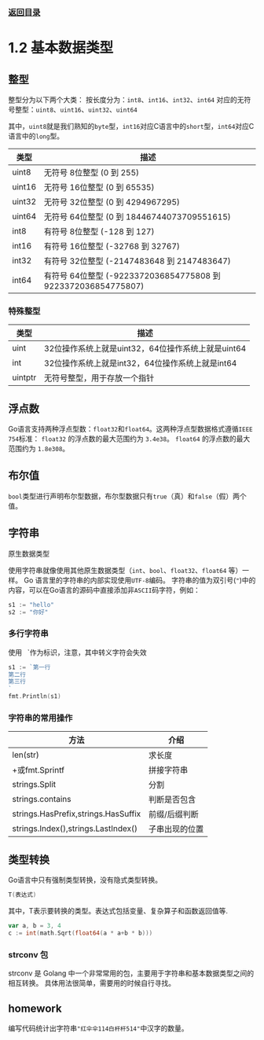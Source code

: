 ### [返回目录](../readme.md)
# 1.2 基本数据类型

## 整型
整型分为以下两个大类： 按长度分为：`int8`、`int16`、`int32`、`int64` 对应的无符号整型：`uint8`、`uint16`、`uint32`、`uint64`

其中，`uint8`就是我们熟知的`byte`型，`int16`对应C语言中的`short`型，`int64`对应C语言中的`long`型。


|类型|	描述|
|-|-|
|uint8|	无符号 8位整型 (0 到 255)|
|uint16|	无符号 16位整型 (0 到 65535)|
|uint32|	无符号 32位整型 (0 到 4294967295)|
|uint64|	无符号 64位整型 (0 到 18446744073709551615)|
|int8|	有符号 8位整型 (-128 到 127)|
|int16|	有符号 16位整型 (-32768 到 32767)|
|int32|	有符号 32位整型 (-2147483648 到 2147483647)|
|int64|	有符号 64位整型 (-9223372036854775808 到 9223372036854775807)|

### 特殊整型

|类型|	描述|
|-|-|
|uint|	32位操作系统上就是uint32，64位操作系统上就是uint64|
|int|	32位操作系统上就是int32，64位操作系统上就是int64|
|uintptr|	无符号整型，用于存放一个指针|

## 浮点数
Go语言支持两种浮点型数：`float32`和`float64`。这两种浮点型数据格式遵循`IEEE 754`标准： `float32` 的浮点数的最大范围约为 `3.4e38`。 `float64` 的浮点数的最大范围约为 `1.8e308`。


## 布尔值
`bool`类型进行声明布尔型数据，布尔型数据只有`true`（真）和`false`（假）两个值。

## 字符串
原生数据类型

使用字符串就像使用其他原生数据类型（`int`、`bool`、`float32`、`float64` 等）一样。 Go 语言里的字符串的内部实现使用`UTF-8`编码。 字符串的值为双引号(`"`)中的内容，可以在Go语言的源码中直接添加非`ASCII`码字符，例如：
```go
s1 := "hello"
s2 := "你好"
```

### 多行字符串

使用` ` `作为标识，注意，其中转义字符会失效
```go
s1 := `第一行
第二行
第三行
`
fmt.Println(s1)
```

### 字符串的常用操作


|方法|	介绍|
|-|-|
|len(str)|	求长度|
|+或fmt.Sprintf|	拼接字符串|
|strings.Split|	分割|
|strings.contains|	判断是否包含|
|strings.HasPrefix,strings.HasSuffix|	前缀/后缀判断|
|strings.Index(),strings.LastIndex()|	子串出现的位置|

## 类型转换
Go语言中只有强制类型转换，没有隐式类型转换。

```go
T(表达式)
```
其中，T表示要转换的类型。表达式包括变量、复杂算子和函数返回值等.
```go
var a, b = 3, 4
c := int(math.Sqrt(float64(a * a+b * b)))
```
### strconv 包
strconv 是 Golang 中一个非常常用的包，主要用于字符串和基本数据类型之间的相互转换。
具体用法很简单，需要用的时候自行寻找。

## homework
编写代码统计出字符串`"红伞伞114白杆杆514"`中汉字的数量。